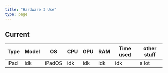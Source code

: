 ```yaml
---
title: "Hardware I Use"
type: page
---
```



## Current
| Type | Model | OS | CPU | GPU | RAM | Time used | other stuff |
| --- | --- | --- | --- | --- | --- | --- | --- |
|iPad|idk|iPadOS|idk|idk|idk|idk|a lot|pretty much everything is blocked|